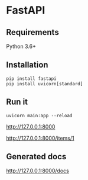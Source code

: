 # FastAPI

## Requirements

Python 3.6+

## Installation

``` shell script
pip install fastapi
pip install uvicorn[standard]
```

## Run it

`uvicorn main:app --reload`

http://127.0.0.1:8000

http://127.0.0.1:8000/items/1

## Generated docs

http://127.0.0.1:8000/docs

